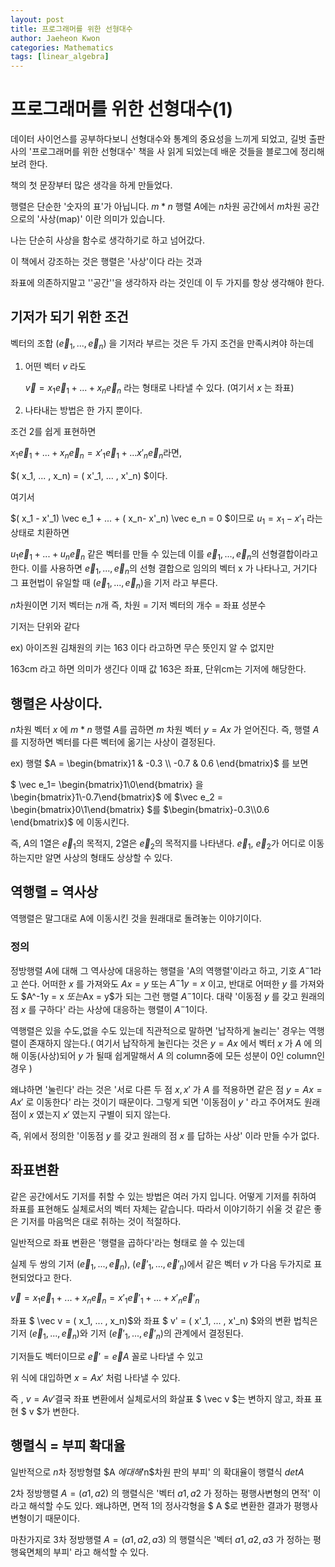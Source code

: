```yaml
---
layout: post
title: 프로그래머를 위한 선형대수
author: Jaeheon Kwon
categories: Mathematics
tags: [linear_algebra]
---
```


# 프로그래머를 위한 선형대수(1)



데이터 사이언스를 공부하다보니 선형대수와 통계의 중요성을 느끼게 되었고, 길벗 출판사의 '프로그래머를 위한 선형대수' 책을 사 읽게 되었는데 배운 것들을 블로그에 정리해보려 한다.

책의 첫 문장부터 많은 생각을 하게 만들었다.

행렬은 단순한 '숫자의 표'가 아닙니다.  $m*n$  행렬 $A$에는 $n$차원 공간에서 $m$차원 공간으로의 '사상(map)' 이란 의미가 있습니다.

나는 단순히 사상을 함수로 생각하기로 하고 넘어갔다.

이 책에서 강조하는 것은 행렬은 '사상'이다 라는 것과

좌표에 의존하지말고 ''공간''을 생각하자 라는 것인데 이 두 가지를 항상 생각해야 한다.



## 기저가 되기 위한 조건

벡터의 조합 $(\vec e_1, ... , \vec e_n)$ 을 기저라 부르는 것은 두 가지 조건을 만족시켜야 하는데

1. 어떤 벡터  $v$ 라도

    $\vec v  = x_1\vec e_1  + ... + x_n\vec e_n$ 라는 형태로 나타낼 수 있다. (여기서  $x$ 는 좌표)

2. 나타내는 방법은 한 가지 뿐이다.

조건 2를 쉽게 표현하면

 $x_1 \vec e_1 + ... +  x_n \vec e_n =  x'_1 \vec e_1 + ...  x'_n \vec e_n$라면,

$( x_1, ... ,  x_n) = ( x'_1, ... ,  x'_n) $이다.

여기서

$( x_1 -  x'_1) \vec e_1 + ... + ( x_n-  x'_n) \vec e_n = 0 $이므로  $u_1 =  x_1 -  x'_1$ 라는 상태로 치환하면

 $u_1 \vec e_1 + ... +  u_n \vec e_n$ 같은 벡터를 만들 수 있는데 이를  $\vec e_1, ... ,  \vec e_n$의 선형결합이라고 한다. 이를 사용하면  $\vec e_1, ... ,  \vec e_n$의 선형 결합으로 임의의 벡터  x 가 나타나고, 거기다 그 표현법이 유일할 때 $( \vec e_1, ... ,  \vec e_n)$을 기저 라고 부른다.

$n$차원이면 기저 벡터는 $n$개 즉, 차원 = 기저 벡터의 개수 = 좌표 성분수

기저는 단위와 같다

ex) 아이즈원 김채원의 키는 163 이다 라고하면 무슨 뜻인지 알 수 없지만

163cm 라고 하면 의미가 생긴다 이때 값 163은 좌표, 단위cm는 기저에 해당한다.



## 행렬은 사상이다.

$n$차원 벡터  $x$ 에  $m*n$  행렬 $A$를 곱하면  $m$ 차원 벡터  $y = Ax$ 가 얻어진다. 즉, 행렬 $A$를 지정하면 벡터를 다른 벡터에 옮기는 사상이 결정된다.

ex) 행렬 $A =  \begin{bmatrix}1 & -0.3 \\ -0.7 & 0.6 \end{bmatrix}$  를 보면

$ \vec e_1=  \begin{bmatrix}1\\0\end{bmatrix} 을  \begin{bmatrix}1\\-0.7\end{bmatrix}$ 에  $\vec e_2 =  \begin{bmatrix}0\\1\end{bmatrix} $를  $\begin{bmatrix}-0.3\\0.6 \end{bmatrix}$ 에 이동시킨다.

즉, $A$의 1열은  $\vec e_1$의 목적지, 2열은  $\vec e_2$의 목적지를 나타낸다.  $\vec e_1$,  $\vec e_2$가 어디로 이동하는지만 알면 사상의 형태도 상상할 수 있다.



## 역행렬 = 역사상

역행렬은 말그대로 A에 이동시킨 것을 원래대로 돌려놓는 이야기이다.

### 정의

정방행렬 $A$에 대해 그 역사상에 대응하는 행렬을 'A의 역행렬'이라고 하고, 기호 $A^-1$라고 쓴다. 어떠한  $x$ 를 가져와도  $Ax=y$  또는  $A^-1y = x$ 이고, 반대로 어떠한  $y$ 를 가져와도  $A^-1y  =  x  $또는$Ax = y$가 되는 그런 행렬  $A^-1$이다. 대략 '이동점  $y$ 를 갖고 원래의 점  $x$ 를 구하다' 라는 사상에 대응하는 행렬이  $A^-1$이다.

역행렬은 있을 수도,없을 수도 있는데 직관적으로 말하면 '납작하게 눌리는' 경우는 역행렬이 존재하지 않는다.( 여기서 납작하게 눌린다는 것은  $y = Ax$ 에서 벡터  $x$ 가  $A$ 에 의해 이동(사상)되어  $y$ 가 될때 쉽게말해서  $A$ 의 column중에 모든 성분이 0인 column인 경우 )

왜냐하면 '눌린다' 라는 것은 '서로 다른 두 점  $x, x'$  가  $A$ 를 적용하면 같은 점  $y = Ax = Ax'$  로 이동한다' 라는 것이기 때문이다. 그렇게 되면 '이동점이  $y$ ' 라고 주어져도 원래 점이  $x$ 였는지  $x'$ 였는지 구별이 되지 않는다. 

즉, 위에서 정의한 '이동점  $y$ 를 갖고 원래의 점  $x$ 를 답하는 사상' 이라 만들 수가 없다. 



## 좌표변환

같은 공간에서도 기저를 취할 수 있는 방법은 여러 가지 입니다. 어떻게 기저를 취하여 좌표를 표현해도 실체로서의 벡터 자체는 같습니다. 따라서 이야기하기 쉬울 것 같은 좋은 기저를 마음먹은 대로 취하는 것이 적절하다.

일반적으로 좌표 변환은 '행렬을 곱하다'라는 형태로 쓸 수 있는데

실제 두 쌍의 기저  $( \vec e_1, ... ,  \vec e_n)$, $( \vec e'_1, ... ,  \vec e'_n)$에서 같은 벡터  $v$ 가 다음 두가지로 표현되었다고 한다.

  $\vec v  =   x_1 \vec e_1 + ... + x_n \vec e_n =   x'_1 \vec e'_1  + ... + x'_n\vec e'_n$

좌표 $ \vec v  = ( x_1, ... ,  x_n)$와 좌표 $ v'  = ( x'_1, ... ,  x'_n) $와의 변환 법칙은 기저 $( \vec e_1, ... ,  \vec e_n)$와 기저 $( \vec e'_1, ... ,  \vec e'_n)$의 관계에서 결정된다.

기저들도 벡터이므로  $\vec e' = \vec eA$  꼴로 나타낼 수 있고

위 식에 대입하면 $x  =  Ax'$ 처럼 나타낼 수 있다.

즉 , $v = Av'$결국 좌표 변환에서 실체로서의 화살표 $ \vec v $는 변하지 않고, 좌표 표현 $ v $가 변한다.



## 행렬식 = 부피 확대율

일반적으로 $n$차 정방형렬 $A $에 대해 '$n$차원 판의 부피' 의 확대율이 행렬식  $det A$ 

2차 정방행렬  $A = (a1, a2)$ 의 행렬식은 '벡터  $a1, a2$ 가 정하는 평행사변형의 면적' 이라고 해석할 수도 있다.  왜냐하면, 면적 1의 정사각형을 $ A $로 변환한 결과가 평행사변형이기 때문이다.

마찬가지로 3차 정방행렬  $A = (a1, a2, a3)$ 의 행렬식은 '벡터  $a1, a2, a3$ 가 정하는 평행육면체의 부피' 라고 해석할 수 있다.
